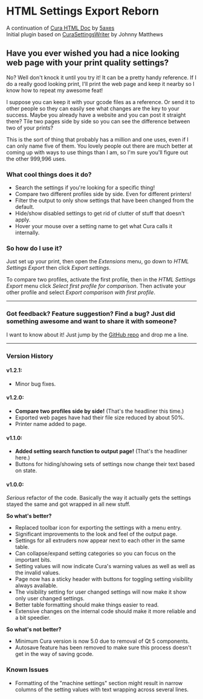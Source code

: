 # HTML Settings Export Reborn
A continuation of [Cura HTML Doc](https://github.com/5axes/CuraHtmlDoc) by [5axes](https://github.com/5axes/)  
Initial plugin based on [CuraSettingsWriter](https://github.com/johnnygizmo/CuraSettingsWriter) by Johnny Matthews
## Have you ever wished you had a nice looking web page with your print quality settings?
No? Well don't knock it until you try it! It can be a pretty handy reference. If I do a really good looking print, I'll print the web page and keep it nearby so I know how to repeat my awesome feat!

I suppose you can keep it with your gcode files as a reference. Or send it to other people so they can easily see what changes are the key to your success. Maybe you already have a website and you can post it straight there? Tile two pages side by side so you can see the difference between two of your prints?

This is the sort of thing that probably has a million and one uses, even if I can only name five of them. You lovely people out there are much better at coming up with ways to use things than I am, so I'm sure you'll figure out the other 999,996 uses.

### What cool things does it do?
- Search the settings if you're looking for a specific thing!
- Compare two different profiles side by side. Even for different printers!
- Filter the output to only show settings that have been changed from the default.
- Hide/show disabled settings to get rid of clutter of stuff that doesn't apply.
- Hover your mouse over a setting name to get what Cura calls it internally.

### So how do I use it?
Just set up your print, then open the *Extensions* menu, go down to *HTML Settings Export* then click *Export settings*.

To compare two profiles, activate the first profile, then in the *HTML Settings Export* menu click *Select first profile for comparison*. Then activate your other profile and select *Export comparison with first profile*.

---
### Got feedback? Feature suggestion? Find a bug? Just did something awesome and want to share it with someone?
I want to know about it! Just jump by the [GitHub repo](https://github.com/slashee-the-cow/htmlsettingsexportreborn/) and drop me a line.

---
### Version History
#### v1.2.1:
- Minor bug fixes.
#### v1.2.0:
- **Compare two profiles side by side!** (That's the headliner this time.)
- Exported web pages have had their file size reduced by about 50%.
- Printer name added to page.
#### v1.1.0:
- **Added setting search function to output page!** (That's the headliner here.)
- Buttons for hiding/showing sets of settings now change their text based on state.
#### v1.0.0:
*Serious* refactor of the code. Basically the way it actually gets the settings stayed the same and got wrapped in all new stuff.

**So what's better?**
- Replaced toolbar icon for exporting the settings with a menu entry.
- Significant improvements to the look and feel of the output page.
- Settings for all extruders now appear next to each other in the same table.
- Can collapse/expand setting categories so you can focus on the important bits.
- Setting values will now indicate Cura's warning values as well as well as the invalid values.
- Page now has a sticky header with buttons for toggling setting visibility always available.
- The visibility setting for user changed settings will now make it show only user changed settings.
- Better table formatting should make things easier to read.
- Extensive changes on the internal code should make it more reliable and a bit speedier.
  
**So what's not better?**  
- Minimum Cura version is now 5.0 due to removal of Qt 5 components.
- Autosave feature has been removed to make sure this process doesn't get in the way of saving gcode.

### Known Issues
- Formatting of the "machine settings" section might result in narrow columns of the setting values with text wrapping across several lines.